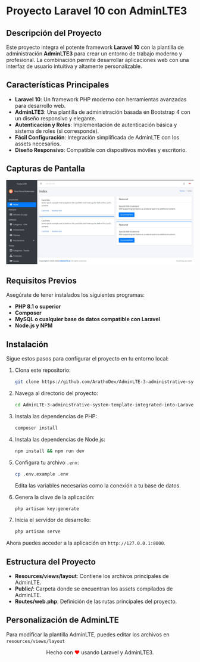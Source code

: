 # Proyecto Laravel 10 con AdminLTE3

## Descripción del Proyecto

Este proyecto integra el potente framework **Laravel 10** con la plantilla de administración **AdminLTE3** para crear un entorno de trabajo moderno y profesional. La combinación permite desarrollar aplicaciones web con una interfaz de usuario intuitiva y altamente personalizable.

## Características Principales

- **Laravel 10**: Un framework PHP moderno con herramientas avanzadas para desarrollo web.
- **AdminLTE3**: Una plantilla de administración basada en Bootstrap 4 con un diseño responsivo y elegante.
- **Autenticación y Roles**: Implementación de autenticación básica y sistema de roles (si corresponde).
- **Fácil Configuración**: Integración simplificada de AdminLTE con los assets necesarios.
- **Diseño Responsivo**: Compatible con dispositivos móviles y escritorio.

## Capturas de Pantalla

<p align="center">
  <img src="public/AdminLTE3/dist/img/demo.jpg" alt="Captura de la página de inicio">
</p>

## Requisitos Previos

Asegúrate de tener instalados los siguientes programas:

- **PHP 8.1 o superior**
- **Composer**
- **MySQL o cualquier base de datos compatible con Laravel**
- **Node.js y NPM**

## Instalación

Sigue estos pasos para configurar el proyecto en tu entorno local:

1. Clona este repositorio:

   ```bash
   git clone https://github.com/ArathoDev/AdminLTE-3-administrative-system-template-integrated-into-Laravel.git
   ```

2. Navega al directorio del proyecto:

   ```bash
   cd AdminLTE-3-administrative-system-template-integrated-into-Laravel
   ```

3. Instala las dependencias de PHP:

   ```bash
   composer install
   ```

4. Instala las dependencias de Node.js:

   ```bash
   npm install && npm run dev
   ```

5. Configura tu archivo `.env`:

   ```bash
   cp .env.example .env
   ```
   Edita las variables necesarias como la conexión a tu base de datos.

6. Genera la clave de la aplicación:

   ```bash
   php artisan key:generate
   ```

7. Inicia el servidor de desarrollo:

   ```bash
   php artisan serve
   ```

Ahora puedes acceder a la aplicación en `http://127.0.0.1:8000`.

## Estructura del Proyecto

- **Resources/views/layout**: Contiene los archivos principales de AdminLTE.
- **Public/**: Carpeta donde se encuentran los assets compilados de AdminLTE.
- **Routes/web.php**: Definición de las rutas principales del proyecto.

## Personalización de AdminLTE

Para modificar la plantilla AdminLTE, puedes editar los archivos en `resources/views/layout`

<p align="center">
  Hecho con <span style="color: red;">&hearts;</span> usando Laravel y AdminLTE3.
</p>

